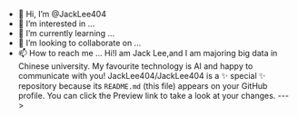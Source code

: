 - 👋 Hi, I’m @JackLee404
- 👀 I’m interested in ...
- 🌱 I’m currently learning ...
- 💞️ I’m looking to collaborate on ...
- 📫 How to reach me ...
Hi!I am Jack Lee,and I am majoring big data in Chinese university.
My favourite technology is AI and happy to communicate with you!
JackLee404/JackLee404 is a ✨ special ✨ repository because its `README.md` (this file) appears on your GitHub profile.
You can click the Preview link to take a look at your changes.
--->
